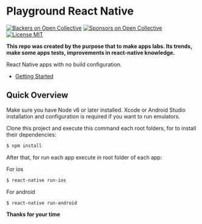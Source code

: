 # Playground React Native

[![Backers on Open Collective](https://opencollective.com/create-react-native-app/backers/badge.svg)](#backers)
[![Sponsors on Open Collective](https://opencollective.com/create-react-native-app/sponsors/badge.svg)](#sponsors)
[![License MIT](https://opencollective.com/create-react-native-app/sponsors/badge.svg)](https://opensource.org/licenses/MIT)

**This repo was created by the purpose that to make apps labs. Its trends, make some apps tests, improvements in react-native knowledge.**<br/>

React Native apps with no build configuration.

* [Getting Started](https://facebook.github.io/react-native/docs/getting-started.html)

## Quick Overview

Make sure you have Node v6 or later installed. Xcode or Android Studio installation and configuration is required if you want to run emulators.

Clone this project and execute this command each root folders, for to install their dependencies:

```sh
$ npm install
```

After that, for run each app execute in root folder of each app:

For ios
```sh
$ react-native run-ios
```

For android
```sh
$ react-native run-android
```

**Thanks for your time**
